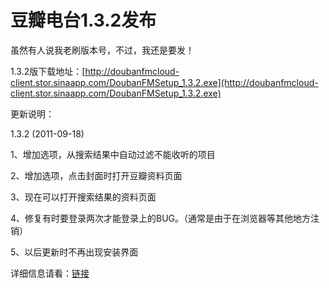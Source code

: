 # 豆瓣电台1.3.2发布

虽然有人说我老刷版本号，不过，我还是要发！

1.3.2版下载地址：[http://doubanfmcloud-client.stor.sinaapp.com/DoubanFMSetup_1.3.2.exe](http://doubanfmcloud-client.stor.sinaapp.com/DoubanFMSetup_1.3.2.exe)

更新说明：

1.3.2 (2011-09-18)

1、增加选项，从搜索结果中自动过滤不能收听的项目

2、增加选项，点击封面时打开豆瓣资料页面

3、现在可以打开搜索结果的资料页面

4、修复有时要登录两次才能登录上的BUG。（通常是由于在浏览器等其他地方注销）

5、以后更新时不再出现安装界面

详细信息请看：[链接](/article/doubanfm)
